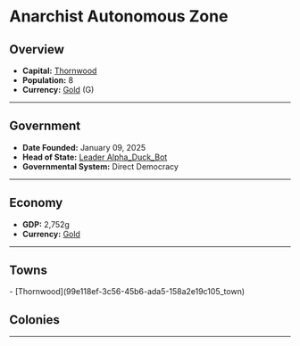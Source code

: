 <!--UNDEDITED FILE, remove this entire line if this file has been edited!-->
# <!--NAME-->Anarchist Autonomous Zone<!--NAME-->

## Overview

- **Capital:** <!--CAPITAL_LINK-->[Thornwood](99e118ef-3c56-45b6-ada5-158a2e19c105_town)<!--CAPITAL_LINK-->
- **Population:** <!--POPULATION-->8<!--POPULATION-->
- **Currency:** <!--CURRENCY_LINK-->[Gold](Gold_currency)<!--CURRENCY_LINK--> (<!--CURRENCY_ABV-->G<!--CURRENCY_ABV-->)

---

## Government

- **Date Founded:** <!--FOUNDED-->January 09, 2025<!--FOUNDED-->
- **Head of State:** <!--LEADER_TITLE_LINK-->[Leader Alpha_Duck_Bot](Alpha_Duck_Bot_user)<!--LEADER_TITLE_LINK-->
- **Governmental System:** <!--GOVERNMENT-->Direct Democracy<!--GOVERNMENT-->

---

## Economy

- **GDP:** <!--GDP-->2,752g<!--GDP-->
- **Currency:** <!--CURRENCY_LINK-->[Gold](Gold_currency)<!--CURRENCY_LINK-->

---

## Towns

<!--TOWNS-->- [Thornwood](99e118ef-3c56-45b6-ada5-158a2e19c105_town)<!--TOWNS-->

## Colonies

<!--COLONIES--><!--COLONIES-->

---